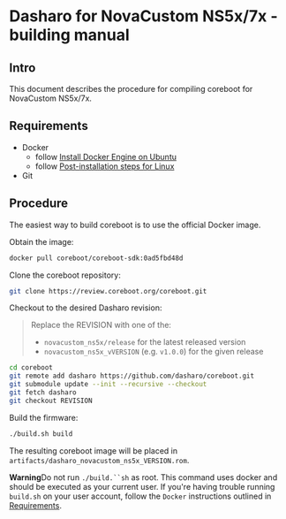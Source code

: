 # Dasharo for NovaCustom NS5x/7x - building manual

## Intro

This document describes the procedure for compiling coreboot for NovaCustom
NS5x/7x.

## Requirements

- Docker
    + follow [Install Docker Engine on Ubuntu](https://docs.docker.com/engine/install/ubuntu/)
    + follow [Post-installation steps for Linux](https://docs.docker.com/engine/install/linux-postinstall/)
- Git

## Procedure

The easiest way to build coreboot is to use the official Docker image.

Obtain the image:

```bash
docker pull coreboot/coreboot-sdk:0ad5fbd48d
```

Clone the coreboot repository:

```bash
git clone https://review.coreboot.org/coreboot.git
```

Checkout to the desired Dasharo revision:

> Replace the REVISION with one of the:
> - `novacustom_ns5x/release` for the latest released version
> - `novacustom_ns5x_vVERSION` (e.g. `v1.0.0`) for the given release

```bash
cd coreboot
git remote add dasharo https://github.com/dasharo/coreboot.git
git submodule update --init --recursive --checkout
git fetch dasharo
git checkout REVISION
```

Build the firmware:

```bash
./build.sh build
```

The resulting coreboot image will be placed in
`artifacts/dasharo_novacustom_ns5x_VERSION.rom`.

**Warning**Do not run `./build.``sh` as root. This command uses docker and
should be executed as your current user. If you're having trouble running
`build.sh` on your user account, follow the `Docker` instructions outlined in
[Requirements](#requirements).
